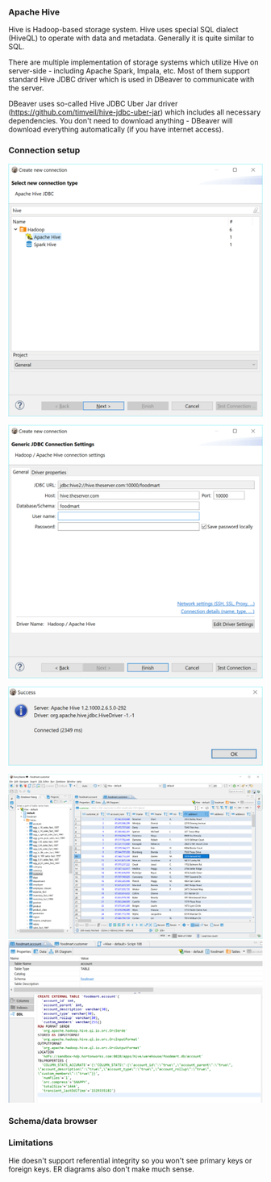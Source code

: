 ### Apache Hive

Hive is Hadoop-based storage system.
Hive uses special SQL dialect (HiveQL) to operate with data and metadata. Generally it is quite similar to SQL.

There are multiple implementation of storage systems which utilize Hive on server-side - including Apache Spark, Impala, etc. Most of them support standard Hive JDBC driver which is used in DBeaver to communicate with the server.

DBeaver uses so-called Hive JDBC Uber Jar driver (https://github.com/timveil/hive-jdbc-uber-jar) which includes all necessary dependencies. You don't need to download anything - DBeaver will download everything automatically (if you have internet access).

### Connection setup

![](images/database/hive/hive-setup-driver.png)

![](images/database/hive/hive-setup-connection.png)

![](images/database/hive/hive-test-connection.png)

![](images/database/hive/hive-tables.png)
![](images/database/hive/hive-ddl.png)


### Schema/data browser

### Limitations

Hie doesn't support referential integrity so you won't see primary keys or foreign keys.
ER diagrams also don't make much sense.